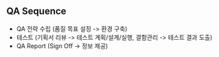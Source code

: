 ## QA Sequence
- QA 전략 수립 (품질 목표 설정 -> 환경 구축)
- 테스트 (기획서 리뷰 -> 테스트 계획/설계/실행, 결함관리 -> 테스트 결과 도출)
- QA Report (Sign Off -> 정보 제공)
